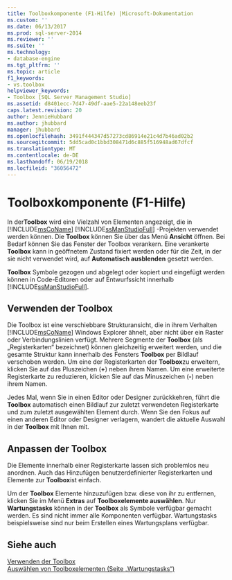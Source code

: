 ```yaml
---
title: Toolboxkomponente (F1-Hilfe) |Microsoft-Dokumentation
ms.custom: ''
ms.date: 06/13/2017
ms.prod: sql-server-2014
ms.reviewer: ''
ms.suite: ''
ms.technology:
- database-engine
ms.tgt_pltfrm: ''
ms.topic: article
f1_keywords:
- vs.toolbox
helpviewer_keywords:
- Toolbox [SQL Server Management Studio]
ms.assetid: d8401ecc-7d47-49df-aae5-22a148eeb23f
caps.latest.revision: 20
author: JennieHubbard
ms.author: jhubbard
manager: jhubbard
ms.openlocfilehash: 3491f444347d57273cd86914e21c4d7b46ad02b2
ms.sourcegitcommit: 5dd5cad0c1bbd308471d6c885f516948ad67dfcf
ms.translationtype: MT
ms.contentlocale: de-DE
ms.lasthandoff: 06/19/2018
ms.locfileid: "36056472"
---
```

# <a name="toolbox-component-f1-help"></a>Toolboxkomponente (F1-Hilfe)
  In der**Toolbox** wird eine Vielzahl von Elementen angezeigt, die in [!INCLUDE[msCoName](../../includes/msconame-md.md)] [!INCLUDE[ssManStudioFull](../../includes/ssmanstudiofull-md.md)] -Projekten verwendet werden können. Die **Toolbox** können Sie über das Menü **Ansicht** öffnen. Bei Bedarf können Sie das Fenster der Toolbox verankern. Eine verankerte **Toolbox** kann in geöffnetem Zustand fixiert werden oder für die Zeit, in der sie nicht verwendet wird, auf **Automatisch ausblenden** gesetzt werden.  
  
 **Toolbox** Symbole gezogen und abgelegt oder kopiert und eingefügt werden können in Code-Editoren oder auf Entwurfssicht innerhalb [!INCLUDE[ssManStudioFull](../../includes/ssmanstudiofull-md.md)].  
  
## <a name="using-the-toolbox"></a>Verwenden der Toolbox  
 Die Toolbox ist eine verschiebbare Strukturansicht, die in ihrem Verhalten [!INCLUDE[msCoName](../../includes/msconame-md.md)] Windows Explorer ähnelt, aber nicht über ein Raster oder Verbindungslinien verfügt. Mehrere Segmente der **Toolbox** (als „Registerkarten“ bezeichnet) können gleichzeitig erweitert werden, und die gesamte Struktur kann innerhalb des Fensters **Toolbox** per Bildlauf verschoben werden. Um eine der Registerkarten der **Toolbox**zu erweitern, klicken Sie auf das Pluszeichen (**+**) neben ihrem Namen. Um eine erweiterte Registerkarte zu reduzieren, klicken Sie auf das Minuszeichen (**-**) neben ihrem Namen.  
  
 Jedes Mal, wenn Sie in einen Editor oder Designer zurückkehren, führt die **Toolbox** automatisch einen Bildlauf zur zuletzt verwendeten Registerkarte und zum zuletzt ausgewählten Element durch. Wenn Sie den Fokus auf einen anderen Editor oder Designer verlagern, wandert die aktuelle Auswahl in der **Toolbox** mit Ihnen mit.  
  
## <a name="customizing-the-toolbox"></a>Anpassen der Toolbox  
 Die Elemente innerhalb einer Registerkarte lassen sich problemlos neu anordnen. Auch das Hinzufügen benutzerdefinierter Registerkarten und Elemente zur **Toolbox**ist einfach.  
  
 Um der **Toolbox** Elemente hinzuzufügen bzw. diese von ihr zu entfernen, klicken Sie im Menü **Extras** auf **Toolboxelemente auswählen**. Nur **Wartungstasks** können in der **Toolbox** als Symbole verfügbar gemacht werden. Es sind nicht immer alle Komponenten verfügbar. Wartungstasks beispielsweise sind nur beim Erstellen eines Wartungsplans verfügbar.  
  
## <a name="see-also"></a>Siehe auch  
 [Verwenden der Toolbox](../../ssms/use-the-toolbox.md)   
 [Auswählen von Toolboxelementen &#40;Seite „Wartungstasks“&#41;](../../ssms/menu-help/choose-toolbox-items-maintenance-tasks-page.md)  
  
  